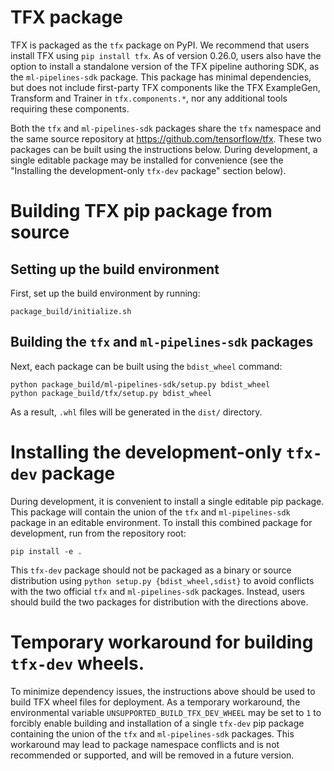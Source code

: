 # TFX package

TFX is packaged as the `tfx` package on PyPI. We recommend that users install
TFX using `pip install tfx`. As of version 0.26.0, users also have the option
to install a standalone version of the TFX pipeline authoring SDK, as the
`ml-pipelines-sdk` package. This package has minimal dependencies, but does not
include first-party TFX components like the TFX ExampleGen, Transform and
Trainer in `tfx.components.*`, nor any additional tools requiring these
components.

Both the `tfx` and `ml-pipelines-sdk` packages share the `tfx` namespace and
the same source repository at https://github.com/tensorflow/tfx. These two
packages can be built using the instructions below. During development, a
single editable package may be installed for convenience (see the "Installing
the development-only `tfx-dev` package" section below).

# Building TFX pip package from source

## Setting up the build environment

First, set up the build environment by running:

```
package_build/initialize.sh
```

## Building the `tfx` and `ml-pipelines-sdk` packages

Next, each package can be built using the `bdist_wheel` command:

```
python package_build/ml-pipelines-sdk/setup.py bdist_wheel
python package_build/tfx/setup.py bdist_wheel
```

As a result, `.whl` files will be generated in the `dist/` directory.

# Installing the development-only `tfx-dev` package

During development, it is convenient to install a single editable pip package.
This package will contain the union of the `tfx` and `ml-pipelines-sdk`
package in an editable environment. To install this combined package for
development, run from the repository root:

```
pip install -e .
```

This `tfx-dev` package should not be packaged as a binary or source
distribution using `python setup.py {bdist_wheel,sdist}` to avoid conflicts
with the two official `tfx` and `ml-pipelines-sdk` packages. Instead, users
should build the two packages for distribution with the directions above.

# Temporary workaround for building `tfx-dev` wheels.

To minimize dependency issues, the instructions above should be used to build
TFX wheel files for deployment. As a temporary workaround, the environmental
variable `UNSUPPORTED_BUILD_TFX_DEV_WHEEL` may be set to `1` to forcibly enable
building and installation of a single `tfx-dev` pip package containing the union
of the `tfx` and `ml-pipelines-sdk` packages. This workaround may lead to
package namespace conflicts and is not recommended or supported, and will be
removed in a future version.
